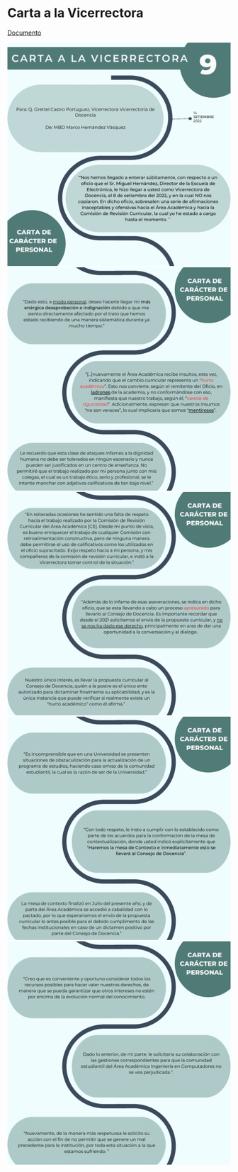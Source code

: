 # Carta a la Vicerrectora

[Documento](https://raw.githubusercontent.com/aseic/assets/master/cambio_plan/docs/carta_vicerrectora/carta_vicerrectora.pdf)

![](https://raw.githubusercontent.com/aseic/assets/master/cambio_plan/docs/carta_vicerrectora/timeline_1.png "")
![](https://raw.githubusercontent.com/aseic/assets/master/cambio_plan/docs/carta_vicerrectora/timeline_2.png "")
![](https://raw.githubusercontent.com/aseic/assets/master/cambio_plan/docs/carta_vicerrectora/timeline_3.png "")
![](https://raw.githubusercontent.com/aseic/assets/master/cambio_plan/docs/carta_vicerrectora/timeline_4.png "")
![](https://raw.githubusercontent.com/aseic/assets/master/cambio_plan/docs/carta_vicerrectora/timeline_5.png "")